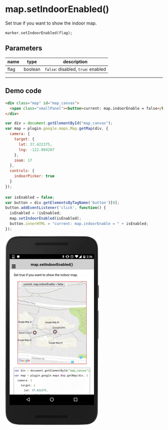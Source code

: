 # map.setIndoorEnabled()

Set true if you want to show the indoor map.

```
marker.setIndoorEnabled(flag);
```

## Parameters

name           | type     | description
---------------|----------|---------------------------------------
flag           | boolean  | `false`: disabled, `true`: enabled
------------------------------------------------------------------

## Demo code

```html
<div class="map" id="map_canvas">
  <span class="smallPanel"><button>current: map.indoorEnable = false</button></span>
</div>
```

```js
var div = document.getElementById("map_canvas");
var map = plugin.google.maps.Map.getMap(div, {
  camera: {
    target: {
      lat: 37.422375,
      lng: -122.084207
    },
    zoom: 17
  },
  controls: {
    indoorPicker: true
  }
});

var isEnabled = false;
var button = div.getElementsByTagName('button')[0];
button.addEventListener('click', function() {
  isEnabled = !isEnabled;
  map.setIndoorEnabled(isEnabled);
  button.innerHTML = "current: map.indoorEnable = " + isEnabled;
});

```

![](image.gif)
